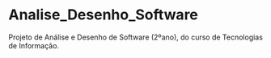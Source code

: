 # Analise_Desenho_Software
Projeto de Análise e Desenho de Software (2ºano), do curso de Tecnologias de Informação.
